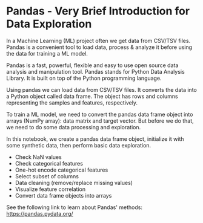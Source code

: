 # Pandas - Very Brief Introduction for Data Exploration

In a Machine Learning (ML) project often we get data from CSV/TSV files. Pandas is a convenient tool to load data, process & analyze it before using the data for training a ML model.

Pandas is a fast, powerful, flexible and easy to use open source data analysis and manipulation tool. Pandas stands for Python Data Analysis Library. It is built on top of the Python programming language.

Using pandas we can load data from CSV/TSV files. It converts the data into a Python object called data frame. The object has rows and columns representing the samples and features, respectively.

To train a ML model, we need to convert the pandas data frame object into arrays (NumPy array): data matrix and target vector. But before we do that, we need to do some data processing and exploration.

In this notebook, we create a pandas data frame object, initialize it with some synthetic data, then perform basic data exploration.

- Check NaN values
- Check categorical features
- One-hot encode categorical features
- Select subset of columns
- Data cleaning (remove/replace missing values)
- Visualize feature correlation
- Convert data frame objects into arrays

See the following link to learn about Pandas' methods: https://pandas.pydata.org/


